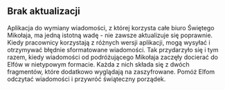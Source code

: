 ## Brak aktualizacji

Aplikacja do wymiany wiadomości, z której korzysta całe biuro Świętego Mikołaja, ma jedną istotną wadę - nie zawsze aktualizuje się poprawnie. Kiedy pracownicy korzystają z różnych wersji aplikacji, mogą wysyłać i otrzymywać błędnie sformatowane wiadomości. Tak przydarzyło się i tym razem, kiedy wiadomości od podróżującego Mikołaja zaczęły docierać do Elfów w nietypowym formacie. Każda z nich składa się z dwóch fragmentów, które dodatkowo wyglądają na zaszyfrowane. Pomóż Elfom odczytać wiadomości i przywróć świąteczny porządek.
